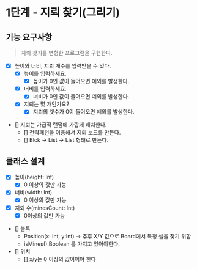 # 1단계 - 지뢰 찾기(그리기)

## 기능 요구사항

> 지뢰 찾기를 변형한 프로그램을 구현한다.

* [x] 높이와 너비, 지뢰 개수를 입력받을 수 있다.
    * [x] 높이를 입력하세요.
        * [x] 높이가 0인 값이 들어오면 예외를 발생한다.
    * [x] 너비를 입력하세요.
        * [x] 너비가 0인 값이 들어오면 예외를 발생한다.
    * [x] 지뢰는 몇 개인가요?
        * [x] 지뢰의 갯수가 0이 들어오면 예외를 발생한다.
* [] 지뢰는 가급적 랜덤에 가깝게 배치한다.
    * [] 전략패턴을 이용해서 지뢰 보드를 만든다.
    * [] Blck -> List<Block> -> List<Row> 형태로 만든다.
    
## 클래스 설계

* [x] 높이(height: Int)
    * [x] 0 이상의 값만 가능
* [x] 너비(width: Int)
    * [x] 0 이상의 값만 가능
* [x] 지뢰 수(minesCount: Int)
    * [x] 0이상의 값만 가능
* [] 블록 
    * Position(x: Int, y:Int) -> 추후 X/Y 값으로 Board에서 특정 셀을 찾기 위함 
    * isMines():Boolean 를 가지고 있어야한다.  
* [] 위치
    * [] x/y는 0 이상의 값이어야 한다